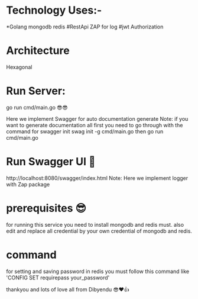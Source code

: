 # Technology Uses:-
  *Golang
  mongodb
  redis
  #RestApi
  ZAP for log
  #jwt Authorization
# Architecture
  Hexagonal

# Run Server:
 go run cmd/main.go    😎😎

Here we implement Swagger for auto documentation generate
 Note: if you want to generate documentation all first you need to go through with the command for swagger init
 swag init -g cmd/main.go
then
 go run cmd/main.go
# Run Swagger UI 🥳
http://localhost:8080/swagger/index.html
Note: Here we implement logger with Zap package
# prerequisites 😎
for running this service you need to install mongodb and redis must. also edit and replace all credential by your own credential of mongodb and redis.

# command
for setting and saving password in redis you must follow this command like 'CONFIG SET requirepass your_password'

thankyou and lots of love all from Dibyendu 😎❤️👍
